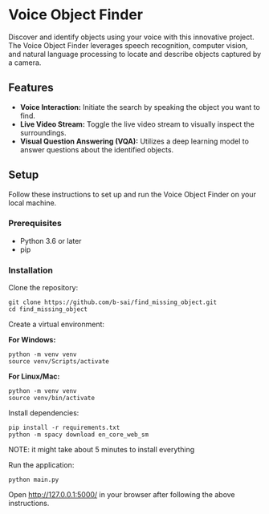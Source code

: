 # Voice Object Finder

Discover and identify objects using your voice with this innovative project. The Voice Object Finder leverages speech recognition, computer vision, and natural language processing to locate and describe objects captured by a camera.

## Features

- **Voice Interaction:** Initiate the search by speaking the object you want to find.
- **Live Video Stream:** Toggle the live video stream to visually inspect the surroundings.
- **Visual Question Answering (VQA):** Utilizes a deep learning model to answer questions about the identified objects.

## Setup

Follow these instructions to set up and run the Voice Object Finder on your local machine.

### Prerequisites

- Python 3.6 or later
- pip

### Installation

Clone the repository:

   ```
   git clone https://github.com/b-sai/find_missing_object.git
   cd find_missing_object
   ```
   
Create a virtual environment:

**For Windows:**

```
python -m venv venv
source venv/Scripts/activate
```

**For Linux/Mac:**

```
python -m venv venv
source venv/bin/activate
```

Install dependencies:

```
pip install -r requirements.txt
python -m spacy download en_core_web_sm
```

NOTE: it might take about 5 minutes to install everything

Run the application:

```
python main.py
```

Open http://127.0.0.1:5000/ in your browser after following the above instructions.




